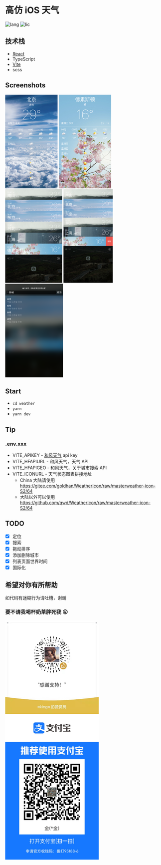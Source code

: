 # 高仿 iOS 天气

![lang](https://img.shields.io/github/languages/top/goldhan/ImitationiOSWeather)
![lic](https://img.shields.io/github/license/goldhan/ImitationiOSWeather)

## 技术栈

- [React](https://react.docschina.org/)
- TypeScript
- [Vite](https://cn.vitejs.dev/)
- scss

## Screenshots

<div>
    <img src="./preview/01.png" height= "300em" alt="" />
    <img src="./preview/02.png" height= "300em" alt="" />
    <img src="./preview/03.png" height= "300em" alt="" />
    <img src="./preview/04.png" height= "300em" alt="" />
    <img src="./preview/05.png" height= "300em" alt="" />
    <img src="./preview/06.png" height= "300em" alt="" />
</div>

## Start

- `cd weather`
- `yarn`
- `yarn dev`

## Tip

### .env.xxx

- VITE_APIKEY - [和风天气](https://dev.qweather.com/) api key
- VITE_HFAPIURL - 和风天气，天气 API
- VITE_HFAPIGEO - 和风天气，关于城市搜索 API
- VITE_ICONURL - 天气状态图表拼接地址
  - China 大陆请使用 <https://gitee.com/goldhan/WeatherIcon/raw/masterweather-icon-S2/64>
  - 大陆以外可以使用 <https://github.com/qwd/WeatherIcon/raw/masterweather-icon-S2/64>

## TODO

- [x] 定位
- [x] 搜索
- [x] 拖动排序
- [x] 添加删除城市
- [x] 列表页面世界时间
- [x] 国际化

## 希望对你有所帮助

如代码有迷糊行为请吐槽，谢谢

### 要不请我喝杯奶茶胖死我 😜

<img src="./preview/wechat-m.jpeg" width = "300" alt="" align=left />
<img src="./preview/ali.jpg" width = "300" alt="" align=left />
